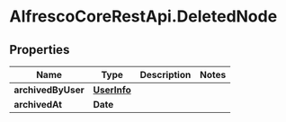 # AlfrescoCoreRestApi.DeletedNode

## Properties
Name | Type | Description | Notes
------------ | ------------- | ------------- | -------------
**archivedByUser** | [**UserInfo**](UserInfo.md) |  | 
**archivedAt** | **Date** |  | 


